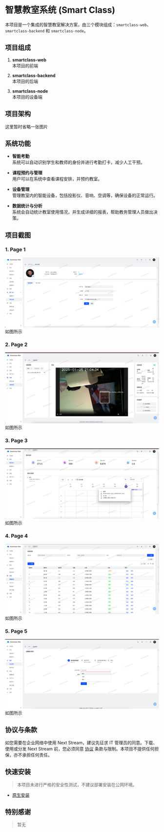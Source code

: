 # 智慧教室系统 (Smart Class)

本项目是一个集成的智慧教室解决方案，由三个模块组成：`smartclass-web`、`smartclass-backend` 和 `smartclass-node`。

## 项目组成

1. **smartclass-web**  
   本项目的前端

2. **smartclass-backend**  
   本项目的后端

3. **smartclass-node**  
   本项目的设备端

## 项目架构

  这里暂时省略一张图片

## 系统功能

- **智能考勤**  
  系统可以自动识别学生和教师的身份并进行考勤打卡，减少人工干预。

- **课程预约与管理**  
  用户可以在系统中查看课程安排，并预约教室。

- **设备管理**  
  管理教室内的智能设备，包括投影仪、音响、空调等，确保设备的正常运行。

- **数据统计与分析**  
  系统会自动统计教室使用情况，并生成详细的报表，帮助教务管理人员做出决策。

## 项目截图

### 1. Page 1
![Page 1](images/1.jpg)
如图所示

### 2. Page 2
![Page 2](images/2.jpg)
如图所示

### 3. Page 3
![Page 3](images/3.jpg)
如图所示

### 4. Page 4
![Page 4](images/4.jpg)
如图所示

### 5. Page 5
![Page 5](images/5.jpg)
如图所示

## 协议与条款

如您需要在企业网络中使用 Next Stream，建议先征求 IT 管理员的同意。下载、使用或分发 Next Stream 前，您必须同意 [协议](./LICENSE) 条款与限制。本项目不提供任何担保，亦不承担任何责任。

## 快速安装

> 本项目未进行严格的安全性测试，不建议部署安装在公网环境。

- [原生安装](docs/install-naive.md)

## 特别感谢

> 暂无
